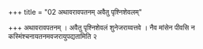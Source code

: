 +++
title = "02 अथावरावपतनम् अवैतु पृश्निशेवलम्"

+++
अथावरावपतनम् । अवैतु पृश्निशेवलं शुनेजराय्वत्तवे । नैव मांसेन पीवसि न कस्मिंश्चनायतनमवजरायुपद्यतामिति २